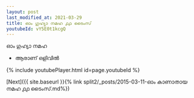 ```yaml
---
layout: post
last_modified_at: 2021-03-29
title: ഓം ഗുഹ്യാ നമഹ ൧൧ ടൈംസ്
youtubeId: vY5E0t1kcgQ
---
```

 
 
 ഓം ഗുഹ്യാ നമഹ 
 
 -  ആരാണ് ഒളിവിൽ 
 
  
 
  
 
 
 
 
 
 


{% include youtubePlayer.html id=page.youtubeId %}
 
[Next]({{ site.baseurl }}{% link  split2/_posts/2015-03-11-ഓം കാണാതായ നമഹ ൧൧ ടൈംസ്.md%})
 
